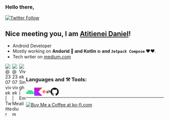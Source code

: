 ### Hello there, 
[![Twitter Follow](https://img.shields.io/twitter/follow/daniatitienei1?color=1DA1F2&label=Follow%20me&logo=Twitter&style=for-the-badge)](https://twitter.com/intent/follow?screen_name=daniatitienei1)

## Nice meeting you, I am [Atitienei Daniel][twitter]!
- Android Developer
- Mostly working on **Andorid 📱 and Kotlin 💥 and `Jetpack Compose` ♥❤**.
- Tech writer on [medium.com][medium]

[<img align="left" alt="@2307vivek | Twitter" width="22px" src="https://cdn.jsdelivr.net/npm/simple-icons@v3/icons/twitter.svg" />][twitter]
[<img align="left" alt="@2307vivek | Medium" width="22px" src="https://cdn.jsdelivr.net/npm/simple-icons@v3/icons/medium.svg" />][medium]
[<img align="left" alt="Vivek Singh | Email" width="22px" src="https://cdn.jsdelivr.net/npm/simple-icons@v3/icons/gmail.svg" />][email]
  
<br>

### Languages and ⚒ Tools:
<img align="left" alt="Android" width="26px" src="https://raw.githubusercontent.com/github/explore/80688e429a7d4ef2fca1e82350fe8e3517d3494d/topics/android/android.png" />
<img align="left" alt="Kotlin" width="26px" src="https://raw.githubusercontent.com/github/explore/e94815998e4e0713912fed477a1f346ec04c3da2/topics/kotlin/kotlin.png" />
<img align="left" alt="Git" width="26px" src="https://raw.githubusercontent.com/github/explore/80688e429a7d4ef2fca1e82350fe8e3517d3494d/topics/git/git.png" />
<img align="left" alt="GitHub" width="26px" src="https://raw.githubusercontent.com/github/explore/78df643247d429f6cc873026c0622819ad797942/topics/github/github.png" />

<br />
  
---
  
[twitter]: https://twitter.com/daniatitienei1
[email]: mailto:daniatitienei@gmail.com
[medium]: https://medium.com/@daniatitienei

<a href='https://ko-fi.com/daniatitienei' target='_blank'><img height='35' style='border:0px;height:46px;' src='https://az743702.vo.msecnd.net/cdn/kofi3.png?v=0' border='0' alt='Buy Me a Coffee at ko-fi.com' />

  
<!---
daniatitienei/daniatitienei is a ✨ special ✨ repository because its `README.md` (this file) appears on your GitHub profile.
You can click the Preview link to take a look at your changes.
--->
